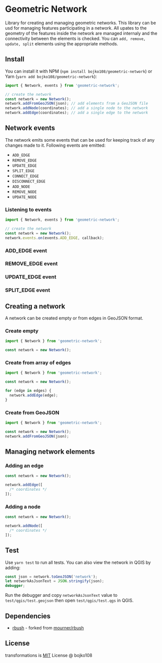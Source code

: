 # Geometric Network

Library for creating and managing geometric networks. This library can be usd for managing features participating in a network. All upates to the geometry of the features inside the network are managed internaly and the connectivity between the elements is checked. You can `add, remove, update, split` elements using the appropriate methods.

## Install

You can install it with NPM (`npm install bojko108/geometric-network`) or Yarn (`yarn add bojko108/geometric-network`):

```js
import { Network, events } from 'geometric-network';

// create the network
const network = new Network();
network.addFromGeoJSON(json); // add elements from a GeoJSON file
network.addNode(coordinates); // add a single node to the network
network.addEdge(coordinates); // add a single edge to the network
```

## Network events

The network emits some events that can be used for keeping track of any changes made to it. Following events are emitted:

- `ADD_EDGE`
- `REMOVE_EDGE`
- `UPDATE_EDGE`
- `SPLIT_EDGE`
- `CONNECT_EDGE`
- `DISCONNECT_EDGE`
- `ADD_NODE`
- `REMOVE_NODE`
- `UPDATE_NODE`

### Listening to events

```js
import { Network, events } from 'geometric-network';

// create the network
const network = new Network();
network.events.on(events.ADD_EDGE, callback);
```

### ADD_EDGE event

### REMOVE_EDGE event

### UPDATE_EDGE event

### SPLIT_EDGE event

## Creating a network

A network can be created empty or from edges in GeoJSON format.

### Create empty

```js
import { Network } from 'geometric-network';

const network = new Network();
```

### Create from array of edges

```js
import { Network } from 'geometric-network';

const network = new Network();

for (edge in edges) {
  network.addEdge(edge);
}
```

### Create from GeoJSON

```js
import { Network } from 'geometric-network';

const network = new Network();
network.addFromGeoJSON(json);
```

## Managing network elements

### Adding an edge

```js
const network = new Network();

network.addEdge([
  /* coordinates */
]);
```

### Adding a node

```js
const network = new Network();

network.addNode([
  /* coordinates */
]);
```

## Test

Use `yarn test` to run all tests. You can also view the network in QGIS by adding:

```js
const json = network.toGeoJSON('network');
let networkAsJsonText = JSON.stringify(json);
debugger;
```

Run the debugger and copy `networkAsJsonText` value to `test/qgis/test.geojson` then open `test/qgis/test.qgs` in QGIS.

## Dependencies

- [rbush](https://github.com/bojko108/rbush) - forked from [mourner/rbush](https://github.com/mourner/rbush)

## License

transformations is [MIT](https://github.com/bojko108/transformations/tree/master/LICENSE) License @ bojko108
